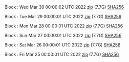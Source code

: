 Block [](https://insight.dash.org/insight/block/): Wed Mar 30 00:00:02 UTC 2022 [zip](https://dash-bootstrap.ams3.digitaloceanspaces.com/mainnet/2022-03-30/bootstrap.dat.zip) (7.7G) [SHA256](https://dash-bootstrap.ams3.digitaloceanspaces.com/mainnet/2022-03-30/sha256.txt)

Block [](https://insight.dash.org/insight/block/): Tue Mar 29 00:00:01 UTC 2022 [zip](https://dash-bootstrap.ams3.digitaloceanspaces.com/mainnet/2022-03-29/bootstrap.dat.zip) (7.7G) [SHA256](https://dash-bootstrap.ams3.digitaloceanspaces.com/mainnet/2022-03-29/sha256.txt)

Block [](https://insight.dash.org/insight/block/): Mon Mar 28 00:00:01 UTC 2022 [zip](https://dash-bootstrap.ams3.digitaloceanspaces.com/mainnet/2022-03-28/bootstrap.dat.zip) (7.7G) [SHA256](https://dash-bootstrap.ams3.digitaloceanspaces.com/mainnet/2022-03-28/sha256.txt)

Block [](https://insight.dash.org/insight/block/): Sun Mar 27 00:00:01 UTC 2022 [zip](https://dash-bootstrap.ams3.digitaloceanspaces.com/mainnet/2022-03-27/bootstrap.dat.zip) (7.7G) [SHA256](https://dash-bootstrap.ams3.digitaloceanspaces.com/mainnet/2022-03-27/sha256.txt)

Block [](https://insight.dash.org/insight/block/): Sat Mar 26 00:00:01 UTC 2022 [zip](https://dash-bootstrap.ams3.digitaloceanspaces.com/mainnet/2022-03-26/bootstrap.dat.zip) (7.7G) [SHA256](https://dash-bootstrap.ams3.digitaloceanspaces.com/mainnet/2022-03-26/sha256.txt)

Block [](https://insight.dash.org/insight/block/): Fri Mar 25 00:00:01 UTC 2022 [zip](https://dash-bootstrap.ams3.digitaloceanspaces.com/mainnet/2022-03-25/bootstrap.dat.zip) (7.7G) [SHA256](https://dash-bootstrap.ams3.digitaloceanspaces.com/mainnet/2022-03-25/sha256.txt)
